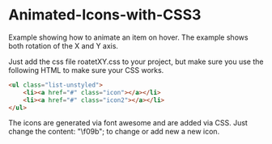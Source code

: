 # Animated-Icons-with-CSS3
Example showing how to animate an item on hover. 
The example shows both rotation of the X and Y axis.

Just add the css file roatetXY.css to your project, but make sure you use the following HTML to make sure your CSS works.

```html
<ul class="list-unstyled">
    <li><a href="#" class="icon"></a></li>
    <li><a href="#" class="icon2"></a></li>
</ul>
```

The icons are generated via font awesome and are added via CSS.
Just change the content: "\f09b"; to change or add new a new icon.
